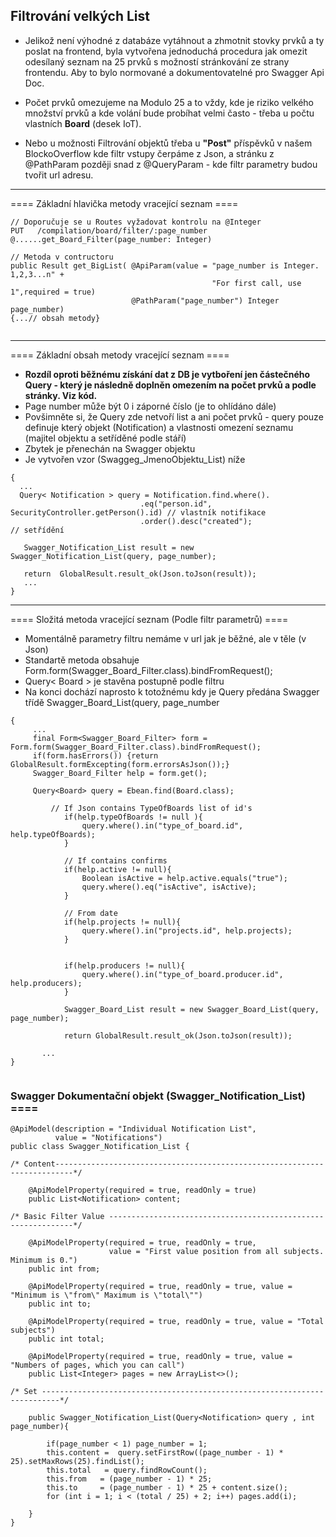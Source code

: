 ## Filtrování velkých List<Model> 

  * Jelikož není výhodné z databáze vytáhnout a zhmotnit stovky prvků a ty poslat na frontend, byla vytvořena jednoduchá procedura jak omezit odesílaný seznam na 25 prvků s možností stránkování ze strany frontendu. Aby to bylo normované a dokumentovatelné pro Swagger Api Doc.  

  * Počet prvků omezujeme na Modulo 25 a to vždy, kde je riziko velkého množství prvků a kde volání bude probíhat velmi často - třeba u počtu vlastních **Board** (desek IoT).  

  * Nebo u možnosti Filtrování objektů třeba u **"Post"** příspěvků v našem BlockoOverflow kde filtr vstupy čerpáme z Json, a stránku z @PathParam později snad z @QueryParam - kde filtr parametry budou tvořit url adresu.    


----

==== Základní hlavička metody vracející seznam ====

```
// Doporučuje se u Routes vyžadovat kontrolu na @Integer 
PUT   /compilation/board/filter/:page_number    @......get_Board_Filter(page_number: Integer)
```

```
// Metoda v contructoru
public Result get_BigList( @ApiParam(value = "page_number is Integer. 1,2,3...n" +
                                             "For first call, use 1",required = true)
                           @PathParam("page_number") Integer page_number)
{...// obsah metody}
  
```

----
==== Základní obsah metody vracející seznam ====
  * **Rozdíl oproti běžnému získání dat z DB je vytboření jen částečného Query - který je následně doplněn omezením na počet prvků a podle stránky. Viz kód.**  
  * Page number může být 0 i záporné číslo (je to ohlídáno dále) 
  * Povšimněte si, že Query zde netvoří list a ani počet prvků - query pouze definuje který objekt (Notification) a vlastnosti omezení seznamu (majitel objektu a setříděné podle stáří)
  * Zbytek je přenechán na Swagger objektu
  * Je vytvořen vzor (Swaggeg_JmenoObjektu_List) níže 
```
{
  ...
  Query< Notification > query = Notification.find.where().
                             .eq("person.id", SecurityController.getPerson().id) // vlastník notifikace
                             .order().desc("created");                           // setřídění
                             
   Swagger_Notification_List result = new Swagger_Notification_List(query, page_number); 
  
   return  GlobalResult.result_ok(Json.toJson(result));
   ...
}
```

----

==== Složitá metoda vracející seznam (Podle filtr parametrů) ====
  * Momentálně parametry filtru nemáme v url jak je běžné, ale v těle (v Json) 
  * Standartě metoda obsahuje Form.form(Swagger_Board_Filter.class).bindFromRequest(); 
  * Query< Board > je stavěna postupně podle filtru 
  * Na konci dochází naprosto k totožnému kdy je Query předána Swagger třídě Swagger_Board_List(query, page_number
 
```
{
     ...
     final Form<Swagger_Board_Filter> form = Form.form(Swagger_Board_Filter.class).bindFromRequest();
     if(form.hasErrors()) {return GlobalResult.formExcepting(form.errorsAsJson());}
     Swagger_Board_Filter help = form.get();
     
     Query<Board> query = Ebean.find(Board.class);
     
         // If Json contains TypeOfBoards list of id's
            if(help.typeOfBoards != null ){
                query.where().in("type_of_board.id", help.typeOfBoards);
            }

            // If contains confirms
            if(help.active != null){
                Boolean isActive = help.active.equals("true");
                query.where().eq("isActive", isActive);
            }

            // From date
            if(help.projects != null){
                query.where().in("projects.id", help.projects);
            }


            if(help.producers != null){
                query.where().in("type_of_board.producer.id", help.producers);
            }

            Swagger_Board_List result = new Swagger_Board_List(query, page_number);
            
            return GlobalResult.result_ok(Json.toJson(result));
           
       ...
}


```
### Swagger Dokumentační objekt **(Swagger_Notification_List)** ====

```
@ApiModel(description = "Individual Notification List",
          value = "Notifications")
public class Swagger_Notification_List {

/* Content--------------------------------------------------------------------------*/

    @ApiModelProperty(required = true, readOnly = true)
    public List<Notification> content;

/* Basic Filter Value --------------------------------------------------------------*/

    @ApiModelProperty(required = true, readOnly = true, 
                      value = "First value position from all subjects. Minimum is 0.")
    public int from;

    @ApiModelProperty(required = true, readOnly = true, value = "Minimum is \"from\" Maximum is \"total\"")
    public int to;

    @ApiModelProperty(required = true, readOnly = true, value = "Total subjects")
    public int total;

    @ApiModelProperty(required = true, readOnly = true, value = "Numbers of pages, which you can call")
    public List<Integer> pages = new ArrayList<>();

/* Set --------------------------------------------------------------------------*/

    public Swagger_Notification_List(Query<Notification> query , int page_number){

        if(page_number < 1) page_number = 1;
        this.content =  query.setFirstRow((page_number - 1) * 25).setMaxRows(25).findList();
        this.total   = query.findRowCount();
        this.from   = (page_number - 1) * 25;
        this.to     = (page_number - 1) * 25 + content.size();
        for (int i = 1; i < (total / 25) + 2; i++) pages.add(i);

    }
}


```
 
